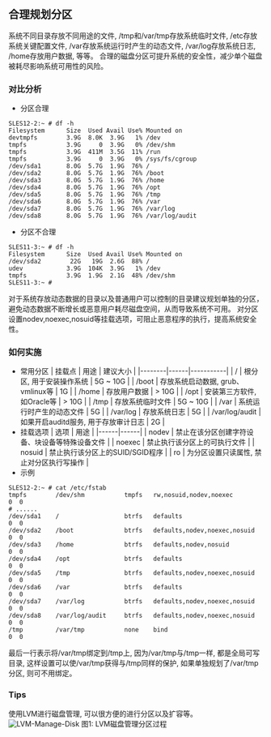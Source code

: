 ## 合理规划分区
系统不同目录存放不同用途的文件, /tmp和/var/tmp存放系统临时文件, /etc存放系统关键配置文件, /var存放系统运行时产生的动态文件, /var/log存放系统日志, /home存放用户数据, 等等。
合理的磁盘分区可提升系统的安全性，减少单个磁盘被耗尽影响系统可用性的风险。

### 对比分析
* 分区合理
```
SLES12-2:~ # df -h
Filesystem      Size  Used Avail Use% Mounted on
devtmpfs        3.9G  8.0K  3.9G   1% /dev
tmpfs           3.9G     0  3.9G   0% /dev/shm
tmpfs           3.9G  411M  3.5G  11% /run
tmpfs           3.9G     0  3.9G   0% /sys/fs/cgroup
/dev/sda1       8.0G  5.7G  1.9G  76% /
/dev/sda2       8.0G  5.7G  1.9G  76% /boot
/dev/sda3       8.0G  5.7G  1.9G  76% /home
/dev/sda4       8.0G  5.7G  1.9G  76% /opt
/dev/sda5       8.0G  5.7G  1.9G  76% /tmp
/dev/sda6       8.0G  5.7G  1.9G  76% /var
/dev/sda7       8.0G  5.7G  1.9G  76% /var/log
/dev/sda8       8.0G  5.7G  1.9G  76% /var/log/audit
```
* 分区不合理
```
SLES11-3:~ # df -h
Filesystem      Size  Used Avail Use% Mounted on
/dev/sda2        22G   19G  2.6G  88% /
udev            3.9G  104K  3.9G   1% /dev
tmpfs           3.9G  1.9G  2.1G  48% /dev/shm
SLES11-3:~ #
```
对于系统存放动态数据的目录以及普通用户可以控制的目录建议规划单独的分区，避免动态数据不断增长或恶意用户耗尽磁盘空间，从而导致系统不可用。
对分区设置nodev,noexec,nosuid等挂载选项，可阻止恶意程序的执行，提高系统安全性。

### 如何实施
* 常用分区
| 挂载点 | 用途 | 建议大小  |
|--------|------|-----------|
| / | 根分区, 用于安装操作系统 | 5G ~ 10G |
| /boot | 存放系统启动数据, grub、vmlinux等 | 1G |
| /home | 存放用户数据 | > 10G |
| /opt | 安装第三方软件, 如Oracle等 | > 10G |
| /tmp | 存放系统临时文件 | 5G ~ 10G |
| /var | 系统运行时产生的动态文件 | 5G |
| /var/log | 存放系统日志 | 5G |
| /var/log/audit | 如果开启auditd服务, 用于存放审计日志 | 2G |
* 挂载选项
| 选项 | 用途 | 
|------|------|
| nodev | 禁止在该分区创建字符设备、块设备等特殊设备文件 |
| noexec | 禁止执行该分区上的可执行文件 |
| nosuid | 禁止执行该分区上的SUID/SGID程序 |
| ro | 为分区设置只读属性, 禁止对分区执行写操作 |
* 示例
```
SLES12-2:~ # cat /etc/fstab
tmpfs        /dev/shm           tmpfs   rw,nosuid,nodev,noexec         0  0     
# ......
/dev/sda1    /                  btrfs   defaults                       0  0
/dev/sda2    /boot              btrfs   defaults,nodev,noexec,nosuid   0  0
/dev/sda3    /home              btrfs   defaults,nodev,nosuid          0  0     
/dev/sda4    /opt               btrfs   defaults                       0  0
/dev/sda5    /tmp               btrfs   defaults,nodev,noexec,nosuid   0  0     
/dev/sda6    /var               btrfs   defaults                       0  0     
/dev/sda7    /var/log           btrfs   defaults,nodev,noexec,nosuid   0  0     
/dev/sda8    /var/log/audit     btrfs   defaults,nodev,noexec,nosuid   0  0     
/tmp         /var/tmp           none    bind                           0  0
```
最后一行表示将/var/tmp绑定到/tmp上, 因为/var/tmp与/tmp一样, 都是全局可写目录, 这样设置可以使/var/tmp获得与/tmp同样的保护, 如果单独规划了/var/tmp分区, 则可不用绑定。

### Tips
使用LVM进行磁盘管理, 可以很方便的进行分区以及扩容等。
![LVM-Manage-Disk](images/lvm_disk_partition.png)
图1: LVM磁盘管理分区过程